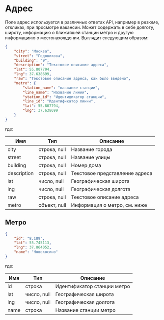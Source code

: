 # Адрес

Поле адрес используется в различных ответах API, например в резюме, откликах, при просмотре вакансии. 
Может содержать в себе долготу, широту, информацию о ближайшей станции метро и другую информациию о местонахождении.
Выглядит следующим образом:

```json
{
    "city": "Москва",
    "street": "Годовикова",
    "building": "9",
    "description": "Текстовое описание адреса",
    "lat": 55.807794,
    "lng": 37.638699,
    "raw": "Текстовое описание адреса, как было введено",
    "metro": {
        "station_name": "название станции",
        "line_name": "Название линии",
        "station_id": "Идентификатор станции",
        "line_id": "Идентификатор линии",
        "lat": 55.807794,
        "lng": 37.638699
    }
}
```

где:

 Имя | Тип | Описание
 --- | --- | ---
 city | строка, null | Название города
 street | строка, null | Название улицы
 building | строка, null | Номер дома
 description | строка, null | Текстовое представление адреса
 lat | число, null | Географическая широта
 lng | число, null | Географическая долгота
 raw | строка, null | Текстовое описание адреса
 metro | объект, null | Информация о метро, см. ниже
 

## Метро
```json
{
    "id": "8.189",
    "lat": 55.745113,
    "lng": 37.864052,
    "name": "Новокосино"
}
```
где:

 Имя | Тип | Описание
 --- | --- | ---
 id | строка | Идентификатор станции метро
 lat | число, null | Географическая широта
 lng | число, null | Географическая долгота
 name | строка | Название станции метро
 
